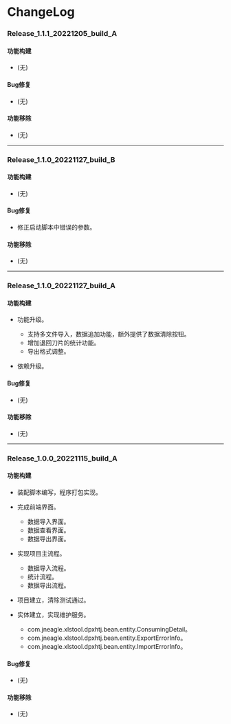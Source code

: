 # ChangeLog

### Release_1.1.1_20221205_build_A

#### 功能构建

- (无)

#### Bug修复

- (无)

#### 功能移除

- (无)

---

### Release_1.1.0_20221127_build_B

#### 功能构建

- (无)

#### Bug修复

- 修正启动脚本中错误的参数。

#### 功能移除

- (无)

---

### Release_1.1.0_20221127_build_A

#### 功能构建

- 功能升级。
  - 支持多文件导入，数据追加功能，额外提供了数据清除按钮。
  - 增加退回刀片的统计功能。
  - 导出格式调整。

- 依赖升级。

#### Bug修复

- (无)

#### 功能移除

- (无)

---

### Release_1.0.0_20221115_build_A

#### 功能构建

- 装配脚本编写，程序打包实现。

- 完成前端界面。
  - 数据导入界面。
  - 数据查看界面。
  - 数据导出界面。

- 实现项目主流程。
  - 数据导入流程。
  - 统计流程。
  - 数据导出流程。

- 项目建立，清除测试通过。

- 实体建立，实现维护服务。
  - com.jneagle.xlstool.dpxhtj.bean.entity.ConsumingDetail。
  - com.jneagle.xlstool.dpxhtj.bean.entity.ExportErrorInfo。
  - com.jneagle.xlstool.dpxhtj.bean.entity.ImportErrorInfo。

#### Bug修复

- (无)

#### 功能移除

- (无)
